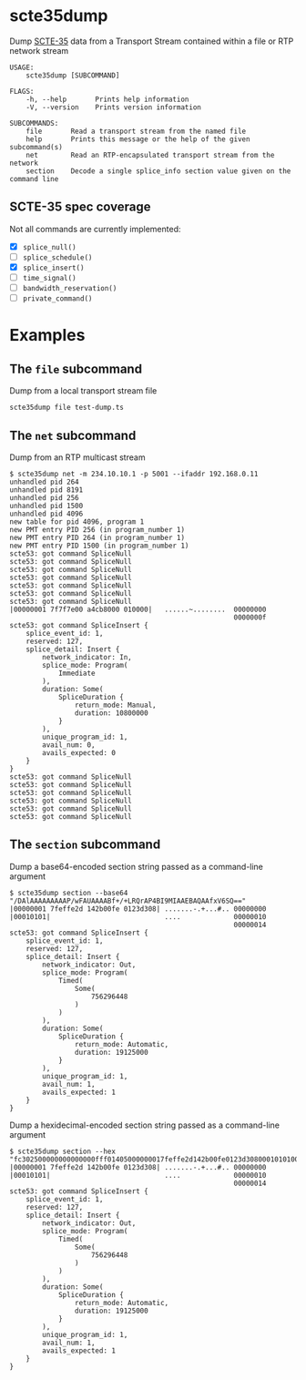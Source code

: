 # scte35dump
Dump [SCTE-35](http://www.scte.org/SCTEDocs/Standards/SCTE%2035%202016.pdf) data from a Transport Stream contained within a file or RTP network stream

```
USAGE:
    scte35dump [SUBCOMMAND]

FLAGS:
    -h, --help       Prints help information
    -V, --version    Prints version information

SUBCOMMANDS:
    file       Read a transport stream from the named file
    help       Prints this message or the help of the given subcommand(s)
    net        Read an RTP-encapsulated transport stream from the network
    section    Decode a single splice_info section value given on the command line
```

## SCTE-35 spec coverage

Not all commands are currently implemented:
 - [x] `splice_null()`
 - [ ] `splice_schedule()`
 - [x] `splice_insert()`
 - [ ] `time_signal()`
 - [ ] `bandwidth_reservation()`
 - [ ] `private_command()`

# Examples

## The `file` subcommand

Dump from a local transport stream file

```
scte35dump file test-dump.ts
```

## The `net` subcommand

Dump from an RTP multicast stream

```
$ scte35dump net -m 234.10.10.1 -p 5001 --ifaddr 192.168.0.11
unhandled pid 264
unhandled pid 8191
unhandled pid 256
unhandled pid 1500
unhandled pid 4096
new table for pid 4096, program 1
new PMT entry PID 256 (in program_number 1)
new PMT entry PID 264 (in program_number 1)
new PMT entry PID 1500 (in program_number 1)
scte53: got command SpliceNull
scte53: got command SpliceNull
scte53: got command SpliceNull
scte53: got command SpliceNull
scte53: got command SpliceNull
scte53: got command SpliceNull
scte53: got command SpliceNull
|00000001 7f7f7e00 a4cb8000 010000|   ......~........  00000000
                                                       0000000f
scte53: got command SpliceInsert {
    splice_event_id: 1,
    reserved: 127,
    splice_detail: Insert {
        network_indicator: In,
        splice_mode: Program(
            Immediate
        ),
        duration: Some(
            SpliceDuration {
                return_mode: Manual,
                duration: 10800000
            }
        ),
        unique_program_id: 1,
        avail_num: 0,
        avails_expected: 0
    }
}
scte53: got command SpliceNull
scte53: got command SpliceNull
scte53: got command SpliceNull
scte53: got command SpliceNull
scte53: got command SpliceNull
scte53: got command SpliceNull
```

## The `section` subcommand

Dump a base64-encoded section string passed as a command-line argument

```
$ scte35dump section --base64 "/DAlAAAAAAAAAP/wFAUAAAABf+/+LRQrAP4BI9MIAAEBAQAAfxV6SQ=="
|00000001 7feffe2d 142b00fe 0123d308| .......-.+...#.. 00000000
|00010101|                            ....             00000010
                                                       00000014
scte53: got command SpliceInsert {
    splice_event_id: 1,
    reserved: 127,
    splice_detail: Insert {
        network_indicator: Out,
        splice_mode: Program(
            Timed(
                Some(
                    756296448
                )
            )
        ),
        duration: Some(
            SpliceDuration {
                return_mode: Automatic,
                duration: 19125000
            }
        ),
        unique_program_id: 1,
        avail_num: 1,
        avails_expected: 1
    }
}
```

Dump a hexidecimal-encoded section string passed as a command-line argument

```
$ scte35dump section --hex "fc302500000000000000fff01405000000017feffe2d142b00fe0123d3080001010100007f157a49"
|00000001 7feffe2d 142b00fe 0123d308| .......-.+...#.. 00000000
|00010101|                            ....             00000010
                                                       00000014
scte53: got command SpliceInsert {
    splice_event_id: 1,
    reserved: 127,
    splice_detail: Insert {
        network_indicator: Out,
        splice_mode: Program(
            Timed(
                Some(
                    756296448
                )
            )
        ),
        duration: Some(
            SpliceDuration {
                return_mode: Automatic,
                duration: 19125000
            }
        ),
        unique_program_id: 1,
        avail_num: 1,
        avails_expected: 1
    }
}
```
